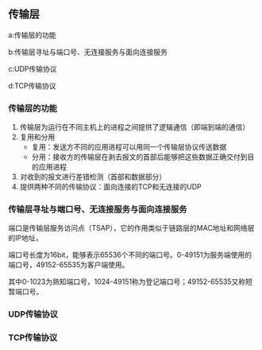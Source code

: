 ## 传输层

a:传输层的功能

b:传输层寻址与端口号、无连接服务与面向连接服务

c:UDP传输协议

d:TCP传输协议

### 传输层的功能

1. 传输层为运行在不同主机上的进程之间提供了逻辑通信（即端到端的通信）
2. 复用和分用
   - 复用：发送方不同的应用进程可以用同一个传输层协议传送数据
   - 分用：接收方的传输层在剥去报文的首部后能够把这些数据正确交付到目的应用进程
3. 对收到的报文进行差错检测（首部和数据部分）
4. 提供两种不同的传输协议：面向连接的TCP和无连接的UDP

### 传输层寻址与端口号、无连接服务与面向连接服务

端口是传输层服务访问点（TSAP），它的作用类似于链路层的MAC地址和网络层的IP地址，

端口号长度为16bit，能够表示65536个不同的端口号。0-49151为服务端使用的端口号，49152-65535为客户端使用。

其中0-1023为熟知端口号，1024-49151称为登记端口号；49152-65535又称短暂端口号。



### UDP传输协议

### TCP传输协议

